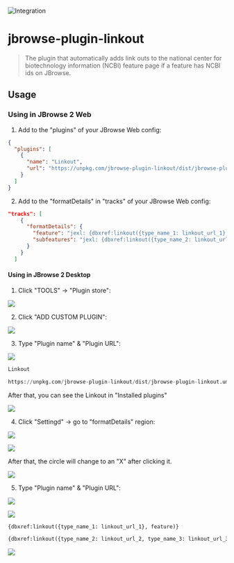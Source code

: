 ![Integration](https://github.com/Chi-HsienChang/jbrowse-plugin-linkout/workflows/Integration/badge.svg?branch=main)

# jbrowse-plugin-linkout

> The plugin that automatically adds link outs to the national center for biotechnology information
(NCBI) feature page if a feature has NCBI ids on JBrowse.

## Usage

### Using in JBrowse 2 Web

1. Add to the "plugins" of your JBrowse Web config:

```json
{
  "plugins": [
    {
      "name": "Linkout",
      "url": "https://unpkg.com/jbrowse-plugin-linkout/dist/jbrowse-plugin-linkout.umd.production.min.js"
    }
  ]
}
```

2. Add to the "formatDetails" in "tracks" of your JBrowse Web config:

```json
"tracks": [
    {
      "formatDetails": {
        "feature": "jexl: {dbxref:linkout({type_name_1: linkout_url_1}, feature)}",
        "subfeatures": "jexl: {dbxref:linkout({type_name_2: linkout_url_2, type_name_3: linkout_url_3}, feature)}"
      }
    }
  ]
```

#### Using in JBrowse 2 Desktop

1. Click "TOOLS" &rarr; "Plugin store":

![](img/plugin_store_1.png)

2. Click "ADD CUSTOM PLUGIN":

![](img/plugin_store_2.png)

3. Type "Plugin name" & "Plugin URL":

![](img/plugin_store_3.png)

```python
Linkout
```
```python
https://unpkg.com/jbrowse-plugin-linkout/dist/jbrowse-plugin-linkout.umd.production.min.js
```
After that, you can see the Linkout in "Installed plugins"

![](img/plugin_store_4.png)

4. Click "Settingd" &rarr; go to "formatDetails" region:

![](img/plugin_store_5.png)

![](img/plugin_store_6.png)

After that, the circle will change to an "X" after clicking it.

![](img/plugin_store_7.png)

5. Type "Plugin name" & "Plugin URL":

![](img/plugin_store_8.png)



![](img/plugin_store_9.png)

```python
{dbxref:linkout({type_name_1: linkout_url_1}, feature)}
```

```python
{dbxref:linkout({type_name_2: linkout_url_2, type_name_3: linkout_url_3}, feature)}
```

![](img/plugin_store_10.png)

